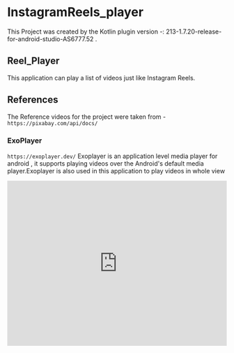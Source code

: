 # InstagramReels_player
This Project was created by the Kotlin plugin version -: 213-1.7.20-release-for-android-studio-AS6777.52 .

## Reel_Player
This application can play a list of videos just like Instagram Reels.

## References 
The Reference videos for the project were taken from - `https://pixabay.com/api/docs/`

### ExoPlayer
`https://exoplayer.dev/`
Exoplayer is an application level media player for android , it supports playing videos over the Android's default media player.Exoplayer is also used in this application to play videos in whole view


<div style="padding:75% 0 0 0;position:relative;"><iframe src="https://player.vimeo.com/video/816798154?h=4c75c42ac2&amp;badge=0&amp;autopause=0&amp;player_id=0&amp;app_id=58479" frameborder="0" allow="autoplay; fullscreen; picture-in-picture" allowfullscreen style="position:absolute;top:0;left:0;width:100%;height:100%;" title="screen-20230412-113703.mp4"></iframe></div><script src="https://player.vimeo.com/api/player.js"></script>

